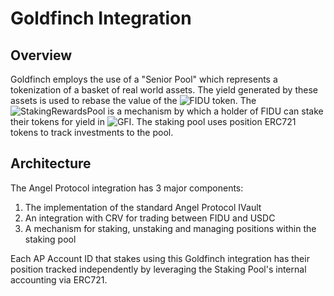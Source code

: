 # Goldfinch Integration

## Overview
Goldfinch employs the use of a "Senior Pool" which represents a tokenization of a basket of real world assets. The yield generated by these assets is used to rebase the value of the ![FIDU token](https://dev.goldfinch.finance/docs/reference/contracts/core/Fidu). The ![StakingRewardsPool](https://dev.goldfinch.finance/docs/reference/contracts/rewards/StakingRewards) is a mechanism by which a holder of FIDU can stake their tokens for yield in ![GFI](https://dev.goldfinch.finance/docs/reference/contracts/core/GFI). The staking pool uses position ERC721 tokens to track investments to the pool.

## Architecture

The Angel Protocol integration has 3 major components: 
1. The implementation of the standard Angel Protocol IVault
2. An integration with CRV for trading between FIDU and USDC
3. A mechanism for staking, unstaking and managing positions within the staking pool

Each AP Account ID that stakes using this Goldfinch integration has their position tracked independently by leveraging the Staking Pool's internal accounting via ERC721.   

